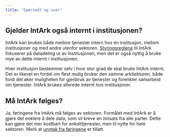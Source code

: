 ```yaml
---
title: "Spørsmål og svar"
---
```


## Gjelder IntArk også internt i institusjonen?

IntArk kan brukes både mellom tjenester intern hos en institusjon, mellom
institusjoner og med andre utenfor sektoren.
[Styringsreglene](/docs/datadeling/styringsregler) til IntArk fokuserer på
datadeling ut av institusjonen, men det er også nyttig å bruke mye av dette
internt i institusjonen.

Hver institusjon bestemmer selv i hvor stor grad de skal bruke IntArk
internt. Det er likevel en fordel om flest mulig bruker den samme arkitekturen,
både fordi det øker muligheten for gjenbruk av tjenester og forenkler samarbeid
om tjenester. IntArk brukes allerede internt hos institusjoner.

## Må IntArk følges?

Ja, føringene fra IntArk må følges av sektoren. Formålet med IntArk er å gjøre
det enklere å dele data, som vil kreve en innsats fra alle parter. Dette kan
gjøre det mer kostbart for enkelttjenester, men til nytte for hele sektoren.
Merk at [unntak fra føringene](/docs/datadeling/hva-er/prosessene/unntak) er
tillatt.
